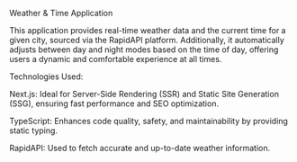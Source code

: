 Weather & Time Application


This application provides real-time weather data and the current time for a given city, sourced via the RapidAPI platform. Additionally, it automatically adjusts between day and night modes based on the time of day, offering users a dynamic and comfortable experience at all times.

Technologies Used:


Next.js: Ideal for Server-Side Rendering (SSR) and Static Site Generation (SSG), ensuring fast performance and SEO optimization.

TypeScript: Enhances code quality, safety, and maintainability by providing static typing.

RapidAPI: Used to fetch accurate and up-to-date weather information.
